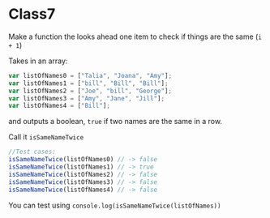 # Class7
Make a function the looks ahead one item to check if things are the same (`i + 1`)

Takes in an array:
```javascript
var listOfNames0 = ["Talia", "Joana", "Amy"];
var listOfNames1 = ["bill", "Bill", "Bill"];
var listOfNames2 = ["Joe", "bill", "George"];
var listOfNames3 = ["Amy", "Jane", "Jill"];
var listOfNames4 = ["Bill"];
```

and outputs a boolean, `true` if two names are the same in a row.

Call it `isSameNameTwice`

```javascript
//Test cases:
isSameNameTwice(listOfNames0) // -> false
isSameNameTwice(listOfNames1) // -> true
isSameNameTwice(listOfNames2) // -> false
isSameNameTwice(listOfNames3) // -> false
isSameNameTwice(listOfNames4) // -> false
```

You can test using `console.log(isSameNameTwice(listOfNames))`
